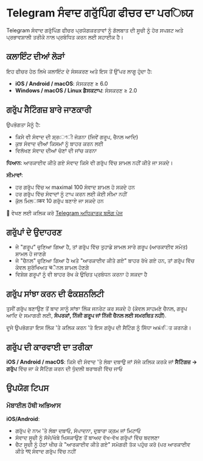 # Telegram ਸੰਵਾਦ ਗਰੁੱਪਿੰਗ ਫੀਚਰ ਦਾ ਪਰিচਯ

Telegram ਸੰਵਾਦ ਗਰੁੱਪਿੰਗ ਫੀਚਰ ਪ੍ਰਯੋਗਕਰਤਾਵਾਂ ਨੂੰ ਗੱਲਬਾਤ ਦੀ ਸੂਚੀ ਨੂੰ ਹੋਰ ਸਪਸ਼ਟ ਅਤੇ ਪ੍ਰਭਾਵਸ਼ਾਲੀ ਤਰੀਕੇ ਨਾਲ ਪ੍ਰਬੰਧਿਤ ਕਰਨ ਲਈ ਸਹਾਈਕ ਹੈ।

## ਕਲਾਇੰਟ ਦੀਆਂ ਲੋੜਾਂ

ਇਹ ਫੀਚਰ ਹੇਠ ਲਿਖੇ ਕਲਾਇੰਟ ਦੇ ਸੰਸਕਰਣ ਅਤੇ ਇਸ ਤੋਂ ਉੱਪਰ ਲਾਗੂ ਹੁੰਦਾ ਹੈ:

- **iOS / Android / macOS**: ਸੰਸਕਰਣ ≥ 6.0
- **Windows / macOS / Linux ਡੈਸਕਟਾਪ**: ਸੰਸਕਰਣ ≥ 2.0

## ਗਰੁੱਪ ਸੈਟਿੰਗਜ਼ ਬਾਰੇ ਜਾਣਕਾਰੀ

ਉਪਭੋਗਤਾ ਮੈਨੂੰ ਹੈ:

- ਕਿਸੇ ਵੀ ਸੰਵਾਦ ਦੀ ਸ਼੍ਰেণੀ ਜੋੜਨਾ (ਜਿਵੇਂ ਗਰੂਪ, ਚੈਨਲ ਆਦਿ)
- ਕੁਝ ਸੰਵਾਦ ਦੀਆਂ ਕਿਸਮਾਂ ਨੂੰ ਬਾਹਰ ਕਰਨ ਲਈ
- ਵਿਲੱਖਣ ਸੰਵਾਦ ਦੀਆਂ ਚੋਣਾਂ ਦੀ ਜਾਂਚ ਕਰਨਾ

**ਧਿਆਨ**: ਆਰਕਾਈਵ ਕੀਤੇ ਗਏ ਸੰਵਾਦ ਕਿਸੇ ਵੀ ਗਰੁੱਪ ਵਿੱਚ ਸ਼ਾਮਲ ਨਹੀਂ ਕੀਤੇ ਜਾ ਸਕਦੇ।

**ਸੀਮਾਵਾਂ**:

- ਹਰ ਗਰੁੱਪ ਵਿੱਚ ਅ maximal 100 ਸੰਵਾਦ ਸ਼ਾਮਲ ਹੋ ਸਕਦੇ ਹਨ
- ਹਰ ਗਰੁੱਪ ਵਿੱਚ ਸੰਵਾਦਾਂ ਨੂੰ ਟਾਪ ਕਰਨ ਲਈ ਕੋਈ ਸੀਮਾ ਨਹੀਂ
- ਕੁੱਲ ਮਿਲाकर 10 ਗਰੁੱਪ ਬਣਾਏ ਜਾ ਸਕਦੇ ਹਨ

📄 ਵੇਖਣ ਲਈ ਕਲਿਕ ਕਰੋ [Telegram ਅਧਿਕਾਰਕ ਬਲੌਗ ਪੇਜ](https://telegram.org/blog/folders)

## ਗਰੁੱਪਾਂ ਦੇ ਉਦਾਹਰਣ

- ਜੇ "ਗਰੂਪ" ਚੁਣਿਆ ਗਿਆ ਹੈ, ਤਾਂ ਗਰੁੱਪ ਵਿੱਚ ਤੁਹਾਡੇ ਸ਼ਾਮਲ ਸਾਰੇ ਗਰੂਪ (ਆਰਕਾਈਵ ਸਮੇਤ) ਸ਼ਾਮਲ ਹੋ ਜਾਣਗੇ
- ਜੇ "ਚੈਨਲ" ਚੁਣਿਆ ਗਿਆ ਹੈ ਅਤੇ "ਆਰਕਾਈਵ ਕੀਤੇ ਗਏ" ਬਾਹਰ ਰੱਖੇ ਗਏ ਹਨ, ਤਾਂ ਗਰੁੱਪ ਵਿੱਚ ਕੇਵਲ ਸੁਰੱਖਿਅਤ चੈਨਲ ਸ਼ਾਮਲ ਹੋਣਗੇ
- ਵਿਸ਼ੇਸ਼ ਗਰੂਪਾਂ ਨੂੰ ਵੀ ਬਾਹਰ ਰੱਖ ਕੇ ਉਚਿਤ ਪ੍ਰਬੰਧਨ ਕਰਨਾ ਹੋ ਸਕਦਾ ਹੈ

## ਗਰੁੱਪ ਸਾਂਝਾ ਕਰਨ ਦੀ ਫੰਕਸ਼ਨਲਿਟੀ

ਤੁਸੀਂ ਗਰੁੱਪ ਬਣਾਉਣ ਤੋਂ ਬਾਦ ਸਾਨੂੰ ਸਾਂਝਾ ਲਿੰਕ ਜਨਰੇਟ ਕਰ ਸਕਦੇ ਹੋ (ਕੇਵਲ ਸਾਹਮਣੇ ਚੈਨਲ, ਗਰੂਪ ਆਦਿ ਦੇ ਸਮਾਗਰੀ ਲਈ, **ਸੰਪਰਕਾਂ, ਨਿੱਜੀ ਗਰੂਪ ਜਾਂ ਨਿੱਜੀ ਚੈਨਲ ਲਈ ਸਮਰਥਿਤ ਨਹੀਂ**).

ਦੂਜੇ ਉਪਭੋਗਤਾ ਇਸ ਲਿੰਕ 'ਤੇ ਕਲਿਕ ਕਰਨ 'ਤੇ ਇਸ ਗਰੁੱਪ ਦੀ ਸੈਟਿੰਗ ਨੂੰ ਸਿੱਧਾ ਅนำਿਤ ਕਰਨਗੇ।

## ਗਰੁੱਪ ਦੀ ਕਾਰਵਾਈ ਦਾ ਤਰੀਕਾ

**iOS / Android / macOS**: ਕਿਸੇ ਵੀ ਸੰਵਾਦ 'ਤੇ ਲੰਬਾ ਦਬਾਉ ਜਾਂ ਸੱਜੇ ਕਲਿਕ ਕਰਕੇ ਜਾਂ **ਸੈਟਿੰਗਜ਼ → ਗਰੁੱਪ** ਵਿੱਚ ਜਾ ਕੇ ਸੈਟਿੰਗ ਕਰਨ ਦੀ ਧੁੰਦਲੀ ਬਰਾਬਰੀ ਵਿੱਚ ਜਾਓ

## ਉਪਯੋਗ ਟਿਪਸ

### ਮੋਬਾਈਲ ਹੱਥੀ ਅਭਿਆਸ

**iOS/Android**:

- ਗਰੁੱਪ ਦੇ ਨਾਮ 'ਤੇ ਲੰਬਾ ਦਬਾਓ, ਸੰਪਾਦਨਾ, ਦੁਬਾਰਾ ਕ੍ਰਮ ਜਾਂ ਮਿਟਾਓ
- ਸੰਵਾਦ ਸੂਚੀ ਨੂੰ ਸੱਜੇ/ਖੱਬੇ ਖਿਸਕਾਉਣ ਤੋਂ ਬਾਅਦ ਵੱਖ-ਵੱਖ ਗਰੁੱਪਾਂ ਵਿੱਚ ਬਦਲਣਾ
- ਚੈਟ ਸੂਚੀ ਨੂੰ ਹੇਠਾਂ ਖੀਚ ਕੇ "ਆਰਕਾਈਵ ਕੀਤੇ ਗਏ" ਸਮੱਗਰੀ ਤੱਕ ਪਹੁੰਚ ਕਰੋ (ਪਰ ਆਰਕਾਈਵ ਕੀਤੇ गए ਸੰਵਾਦ ਗਰੁੱਪ ਵਿੱਚ ਨਹੀਂ